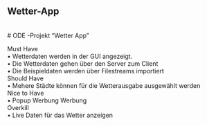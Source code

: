## Wetter-App

<br># ODE -Projekt “Wetter App” </br>

Must Have <br>
  • Wetterdaten werden in der GUI angezeigt.<br>
  • Die Wetterdaten gehen über den Server zum Client<br>
  • Die Beispieldaten werden über Filestreams importiert<br>
Should Have<br>
  • Mehere Städte können für die Wetterausgabe ausgewählt werden<br>
Nice to Have<br>
  • Popup Werbung Werbung<br>
Overkill<br>
  • Live Daten für das Wetter anzeigen<br>
